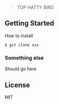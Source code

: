 > TOP HATTY BIRD

## Getting Started

How to install

```
$ git clone xxx
```

### Something else

Should go here

## License

MIT
